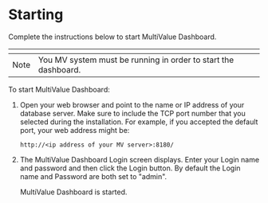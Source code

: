 # Starting

<PageHeader />

Complete the instructions below to start MultiValue Dashboard.  

| <!----> | <!----> |
| --- | --- |
Note | You MV system must be running in order to start the dashboard.
  
To start MultiValue Dashboard:
1. Open your web browser and point to the name or IP address of your database server. Make sure to include the TCP port number that you selected during the installation. For example, if you accepted the default port, your web address might be:  
     
   `http://<ip address of your MV server>:8180/`
2. The MultiValue Dashboard Login screen displays. Enter your Login name and password and then click the Login button. By default the Login name and Password are both set to "admin".  
     
   MultiValue Dashboard is started.<PageFooter />
